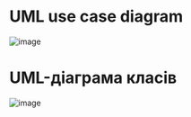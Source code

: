 # UML use case diagram
![image](https://github.com/bababoy001/WarShips/assets/150041240/4c722c0e-54b0-439a-a9a3-6d628439b621)


# UML-діаграма класів
![image](https://github.com/bababoy001/WarShips/assets/150041240/44ec13a8-654c-4659-9734-49169a5e60bb)

